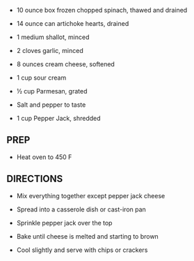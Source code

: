 - 10 ounce box frozen chopped spinach, thawed and drained

- 14 ounce can artichoke hearts, drained

- 1 medium shallot, minced

- 2 cloves garlic, minced

- 8 ounces cream cheese, softened

- 1 cup sour cream

- ½ cup Parmesan, grated

- Salt and pepper to taste

- 1 cup Pepper Jack, shredded

## PREP

- Heat oven to 450 F

## DIRECTIONS

- Mix everything together except pepper jack cheese

- Spread into a casserole dish or cast-iron pan

- Sprinkle pepper jack over the top

- Bake until cheese is melted and starting to brown

- Cool slightly and serve with chips or crackers
